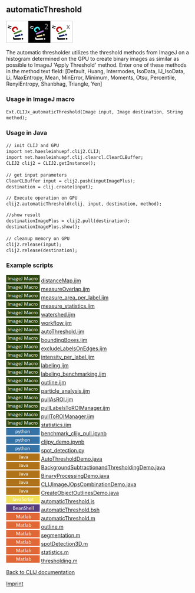 ## automaticThreshold
![Image](images/mini_clij1_logo.png)![Image](images/mini_clij2_logo.png)![Image](images/mini_clijx_logo.png)

The automatic thresholder utilizes the threshold methods from ImageJ on a histogram determined on 
the GPU to create binary images as similar as possible to ImageJ 'Apply Threshold' method. Enter one 
of these methods in the method text field:
[Default, Huang, Intermodes, IsoData, IJ_IsoData, Li, MaxEntropy, Mean, MinError, Minimum, Moments, Otsu, Percentile, RenyiEntropy, Shanbhag, Triangle, Yen]

### Usage in ImageJ macro
```
Ext.CLIJx_automaticThreshold(Image input, Image destination, String method);
```


### Usage in Java
```
// init CLIJ and GPU
import net.haesleinhuepf.clij2.CLIJ;
import net.haesleinhuepf.clij.clearcl.ClearCLBuffer;
CLIJ2 clij2 = CLIJ2.getInstance();

// get input parameters
ClearCLBuffer input = clij2.push(inputImagePlus);
destination = clij.create(input);
```

```
// Execute operation on GPU
clij2.automaticThreshold(clij, input, destination, method);
```

```
//show result
destinationImagePlus = clij2.pull(destination);
destinationImagePlus.show();

// cleanup memory on GPU
clij2.release(input);
clij2.release(destination);
```




### Example scripts
<a href="https://github.com/clij/clij-advanced-filters/blob/master/src/main/macro/"><img src="images/language_macro.png" height="20"/></a> [distanceMap.ijm](https://github.com/clij/clij-advanced-filters/blob/master/src/main/macro/distanceMap.ijm)  
<a href="https://github.com/clij/clij-advanced-filters/blob/master/src/main/macro/"><img src="images/language_macro.png" height="20"/></a> [measureOverlap.ijm](https://github.com/clij/clij-advanced-filters/blob/master/src/main/macro/measureOverlap.ijm)  
<a href="https://github.com/clij/clij-advanced-filters/blob/master/src/main/macro/"><img src="images/language_macro.png" height="20"/></a> [measure_area_per_label.ijm](https://github.com/clij/clij-advanced-filters/blob/master/src/main/macro/measure_area_per_label.ijm)  
<a href="https://github.com/clij/clij-advanced-filters/blob/master/src/main/macro/"><img src="images/language_macro.png" height="20"/></a> [measure_statistics.ijm](https://github.com/clij/clij-advanced-filters/blob/master/src/main/macro/measure_statistics.ijm)  
<a href="https://github.com/clij/clij-advanced-filters/blob/master/src/main/macro/"><img src="images/language_macro.png" height="20"/></a> [watershed.ijm](https://github.com/clij/clij-advanced-filters/blob/master/src/main/macro/watershed.ijm)  
<a href="https://github.com/clij/clij-advanced-filters/blob/master/src/main/macro/"><img src="images/language_macro.png" height="20"/></a> [workflow.ijm](https://github.com/clij/clij-advanced-filters/blob/master/src/main/macro/workflow.ijm)  
<a href="https://github.com/clij/clij-advanced-filters/blob/master/src/main/macro/"><img src="images/language_macro.png" height="20"/></a> [autoThreshold.ijm](https://github.com/clij/clij-advanced-filters/blob/master/src/main/macro/autoThreshold.ijm)  
<a href="https://github.com/clij/clij-advanced-filters/blob/master/src/main/macro/"><img src="images/language_macro.png" height="20"/></a> [boundingBoxes.ijm](https://github.com/clij/clij-advanced-filters/blob/master/src/main/macro/boundingBoxes.ijm)  
<a href="https://github.com/clij/clij-advanced-filters/blob/master/src/main/macro/"><img src="images/language_macro.png" height="20"/></a> [excludeLabelsOnEdges.ijm](https://github.com/clij/clij-advanced-filters/blob/master/src/main/macro/excludeLabelsOnEdges.ijm)  
<a href="https://github.com/clij/clij-advanced-filters/blob/master/src/main/macro/"><img src="images/language_macro.png" height="20"/></a> [intensity_per_label.ijm](https://github.com/clij/clij-advanced-filters/blob/master/src/main/macro/intensity_per_label.ijm)  
<a href="https://github.com/clij/clij-advanced-filters/blob/master/src/main/macro/"><img src="images/language_macro.png" height="20"/></a> [labeling.ijm](https://github.com/clij/clij-advanced-filters/blob/master/src/main/macro/labeling.ijm)  
<a href="https://github.com/clij/clij-advanced-filters/blob/master/src/main/macro/"><img src="images/language_macro.png" height="20"/></a> [labeling_benchmarking.ijm](https://github.com/clij/clij-advanced-filters/blob/master/src/main/macro/labeling_benchmarking.ijm)  
<a href="https://github.com/clij/clij-advanced-filters/blob/master/src/main/macro/"><img src="images/language_macro.png" height="20"/></a> [outline.ijm](https://github.com/clij/clij-advanced-filters/blob/master/src/main/macro/outline.ijm)  
<a href="https://github.com/clij/clij-advanced-filters/blob/master/src/main/macro/"><img src="images/language_macro.png" height="20"/></a> [particle_analysis.ijm](https://github.com/clij/clij-advanced-filters/blob/master/src/main/macro/particle_analysis.ijm)  
<a href="https://github.com/clij/clij-advanced-filters/blob/master/src/main/macro/"><img src="images/language_macro.png" height="20"/></a> [pullAsROI.ijm](https://github.com/clij/clij-advanced-filters/blob/master/src/main/macro/pullAsROI.ijm)  
<a href="https://github.com/clij/clij-advanced-filters/blob/master/src/main/macro/"><img src="images/language_macro.png" height="20"/></a> [pullLabelsToROIManager.ijm](https://github.com/clij/clij-advanced-filters/blob/master/src/main/macro/pullLabelsToROIManager.ijm)  
<a href="https://github.com/clij/clij-advanced-filters/blob/master/src/main/macro/"><img src="images/language_macro.png" height="20"/></a> [pullToROIManager.ijm](https://github.com/clij/clij-advanced-filters/blob/master/src/main/macro/pullToROIManager.ijm)  
<a href="https://github.com/clij/clij-advanced-filters/blob/master/src/main/macro/"><img src="images/language_macro.png" height="20"/></a> [statistics.ijm](https://github.com/clij/clij-advanced-filters/blob/master/src/main/macro/statistics.ijm)  
<a href="https://github.com/clij/clijpy/blob/master/python/"><img src="images/language_python.png" height="20"/></a> [benchmark_clijx_pull.ipynb](https://github.com/clij/clijpy/blob/master/python/benchmark_clijx_pull.ipynb)  
<a href="https://github.com/clij/clijpy/blob/master/python/"><img src="images/language_python.png" height="20"/></a> [clijpy_demo.ipynb](https://github.com/clij/clijpy/blob/master/python/clijpy_demo.ipynb)  
<a href="https://github.com/clij/clijpy/blob/master/python/"><img src="images/language_python.png" height="20"/></a> [spot_detection.py](https://github.com/clij/clijpy/blob/master/python/spot_detection.py)  
<a href="https://github.com/clij/clij-docs/blob/master/src/main/java/net/haesleinhuepf/clij/examples/"><img src="images/language_java.png" height="20"/></a> [AutoThresholdDemo.java](https://github.com/clij/clij-docs/blob/master/src/main/java/net/haesleinhuepf/clij/examples/AutoThresholdDemo.java)  
<a href="https://github.com/clij/clij-docs/blob/master/src/main/java/net/haesleinhuepf/clij/examples/"><img src="images/language_java.png" height="20"/></a> [BackgroundSubtractionandThresholdingDemo.java](https://github.com/clij/clij-docs/blob/master/src/main/java/net/haesleinhuepf/clij/examples/BackgroundSubtractionandThresholdingDemo.java)  
<a href="https://github.com/clij/clij-docs/blob/master/src/main/java/net/haesleinhuepf/clij/examples/"><img src="images/language_java.png" height="20"/></a> [BinaryProcessingDemo.java](https://github.com/clij/clij-docs/blob/master/src/main/java/net/haesleinhuepf/clij/examples/BinaryProcessingDemo.java)  
<a href="https://github.com/clij/clij-docs/blob/master/src/main/java/net/haesleinhuepf/clij/examples/"><img src="images/language_java.png" height="20"/></a> [CLIJImageJOpsCombinationDemo.java](https://github.com/clij/clij-docs/blob/master/src/main/java/net/haesleinhuepf/clij/examples/CLIJImageJOpsCombinationDemo.java)  
<a href="https://github.com/clij/clij-docs/blob/master/src/main/java/net/haesleinhuepf/clij/examples/"><img src="images/language_java.png" height="20"/></a> [CreateObjectOutlinesDemo.java](https://github.com/clij/clij-docs/blob/master/src/main/java/net/haesleinhuepf/clij/examples/CreateObjectOutlinesDemo.java)  
<a href="https://github.com/clij/clij-docs/blob/master/src/main/javascript/"><img src="images/language_javascript.png" height="20"/></a> [automaticThreshold.js](https://github.com/clij/clij-docs/blob/master/src/main/javascript/automaticThreshold.js)  
<a href="https://github.com/clij/clij-docs/blob/master/src/main/beanshell/"><img src="images/language_beanshell.png" height="20"/></a> [automaticThreshold.bsh](https://github.com/clij/clij-docs/blob/master/src/main/beanshell/automaticThreshold.bsh)  
<a href="https://github.com/clij/clatlab/blob/master/src/main/matlab/"><img src="images/language_matlab.png" height="20"/></a> [automaticThreshold.m](https://github.com/clij/clatlab/blob/master/src/main/matlab/automaticThreshold.m)  
<a href="https://github.com/clij/clatlab/blob/master/src/main/matlab/"><img src="images/language_matlab.png" height="20"/></a> [outline.m](https://github.com/clij/clatlab/blob/master/src/main/matlab/outline.m)  
<a href="https://github.com/clij/clatlab/blob/master/src/main/matlab/"><img src="images/language_matlab.png" height="20"/></a> [segmentation.m](https://github.com/clij/clatlab/blob/master/src/main/matlab/segmentation.m)  
<a href="https://github.com/clij/clatlab/blob/master/src/main/matlab/"><img src="images/language_matlab.png" height="20"/></a> [spotDetection3D.m](https://github.com/clij/clatlab/blob/master/src/main/matlab/spotDetection3D.m)  
<a href="https://github.com/clij/clatlab/blob/master/src/main/matlab/"><img src="images/language_matlab.png" height="20"/></a> [statistics.m](https://github.com/clij/clatlab/blob/master/src/main/matlab/statistics.m)  
<a href="https://github.com/clij/clatlab/blob/master/src/main/matlab/"><img src="images/language_matlab.png" height="20"/></a> [thresholding.m](https://github.com/clij/clatlab/blob/master/src/main/matlab/thresholding.m)  


[Back to CLIJ documentation](https://clij.github.io/)

[Imprint](https://clij.github.io/imprint)
